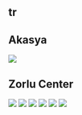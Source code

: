 
## tr

## Akasya
<img src="https://www.apple.com/tr/retail/akasya/images/hero_large_2x.jpg"/>

## Zorlu Center
<img src="https://www.apple.com/tr/retail/zorlucenter/images/hero_large_2x.jpg"/>
<img src="https://www.apple.com/tr/retail/store/galleries/zorlucenter/images/zorlucenter_gallery_image2_2x.jpg"/>
<img src="https://www.apple.com/tr/retail/store/galleries/zorlucenter/images/zorlucenter_gallery_image3_2x.jpg"/>
<img src="https://www.apple.com/tr/retail/store/galleries/zorlucenter/images/zorlucenter_gallery_image4_2x.jpg"/>
<img src="https://www.apple.com/tr/retail/store/galleries/zorlucenter/images/zorlucenter_gallery_image5_2x.jpg"/>
<img src="https://www.apple.com/tr/retail/store/galleries/zorlucenter/images/zorlucenter_gallery_image6_2x.jpg"/>
